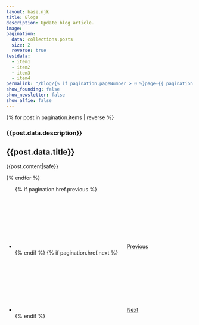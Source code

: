 ```yaml
---
layout: base.njk
title: Blogs
description: Update blog article.
image:
pagination:
  data: collections.posts
  size: 2
  reverse: true
testdata:
  - item1
  - item2
  - item3
  - item4
permalink: "/blog/{% if pagination.pageNumber > 0 %}page-{{ pagination.pageNumber + 1 }}/{% endif %}index.html"
show_founding: false
show_newsletter: false
show_alfie: false
---
```


{% for post in pagination.items | reverse %}

<div
  data-scroll-behavior="default"
  data-scroll-offset="0"
  data-scroll-speed="3"
  class="style6 container default full screen"
>
  <div class="wrapper">
    <div class="inner" data-onvisible-trigger="1">
      <h3 class="style1">{{post.data.description}}</h3>
      <h2 class="style2">{{post.data.title}}</h2>
      <p class="style3">
        <span class="p"
          >{{post.content|safe}}
      </p>
    </div>
  </div>
</div>{% endfor %}
      <ul class="style1 buttons">
       {% if pagination.href.previous %} <li>
          <a href="{{ pagination.href.previous }}" class="button n01" role="button"
            ><svg aria-labelledby="buttons01-icon-1-title">
              <title>Arrow Right (Light)</title>
              <use xlink:href="/assets/icons.svg#arrow-right-light"></use></svg
            ><span class="label">Previous</span></a
          >
        </li>{% endif %}
        {% if pagination.href.next %}<li>
          <a
            href="{{ pagination.href.next }}"
            class="button n02"
            role="button"
            ><svg aria-labelledby="buttons01-icon-1-title">
              <title>Arrow Right (Light)</title>
              <use xlink:href="/assets/icons.svg#arrow-right-light"></use></svg
            ><span class="label">Next</span></a
          >
        </li>{% endif %}
      </ul>
